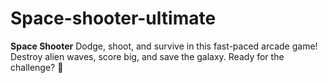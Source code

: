# Space-shooter-ultimate
**Space Shooter**   Dodge, shoot, and survive in this fast-paced arcade game! Destroy alien waves, score big, and save the galaxy. Ready for the challenge? 🚀  
